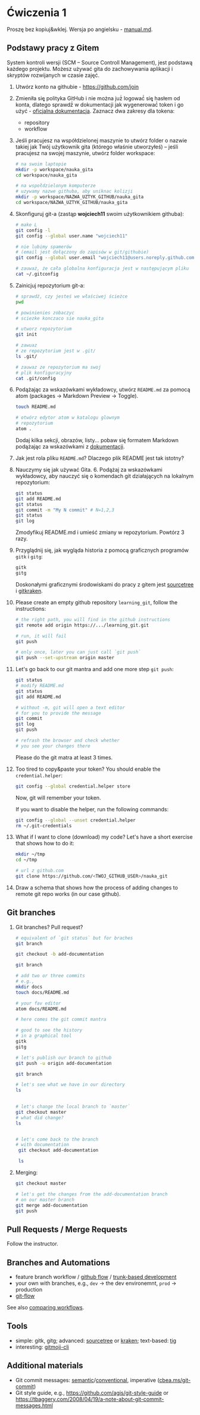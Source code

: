 # Ćwiczenia 1 

Proszę bez kopiuj&wklej. Wersja po angielsku - [manual.md](manual.md).

## Podstawy pracy z Gitem

System kontroli wersji (SCM – Source Controll Management), jest podstawą każdego projektu.
Możesz używać gita do zachowywania aplikacji i skryptów rozwijanych w czasie zajęć.

1. Utwórz konto na githubie -  https://github.com/join

2. Zmieniła się̨ polityka GitHub i nie można już̇ logować́ się̨ hasłem od konta, dlatego sprawdź́ w dokumentacji jak wygenerować́ token i go użyć - [oficjalna dokumentacja](https://docs.github.com/en/authentication/keeping-your-account-and-data-secure/creating-a-personal-access-token). Zaznacz dwa zakresy dla tokena:

   - repository
   - workflow

3. Jeśli pracujesz na współdzielonej maszynie to utwórz folder o nazwie takiej jak Twój użytkownik gita (którego właśnie utworzyłeś) – jeśli pracujesz na swojej maszynie, utwórz folder workspace:

   ```bash
   # na swoim laptopie
   mkdir -p workspace/nauka_gita
   cd workspace/nauka_gita
   ```

   ```bash
   # na wspołdzielonym komputerze
   # uzywamy nazwe githuba, aby uniknac kolizji
   mkdir -p workspace/NAZWA_UZTYK_GITHUB/nauka_gita
   cd workspace/NAZWA_UZTYK_GITHUB/nauka_gita
   ```

4. Skonfiguruj git-a (zastąp **wojciech11** swoim użytkownikiem githuba):

   ```bash
   # make L
   git config -l
   git config --global user.name "wojciech11"

   # nie lubimy spamerów
   # (email jest dołączony do zapisów w git/githubie)
   git config --global user.email "wojciech11@users.noreply.github.com"

   # zauważ, że cała globalna konfiguracja jest w następującym pliku
   cat ~/.gitconfig
   ```


4. Zainicjuj repozytorium git-a:

   ```bash
   # sprawdź, czy jesteś we właściwej ścieżce 
   pwd

   # powinienies zobaczyc
   # sciezke konczaco sie nauka_gita

   # utworz repozytorium
   git init

   # zawuaz
   # ze repozytorium jest w .git/
   ls .git/

   # zauwaz ze repozytorium ma swoj
   # plik konfiguracyjny
   cat .git/config
   ```

6. Podążając za wskazówkami wykładowcy, utwórz `README.md` za pomocą atom (packages -> Markdown Preview -> Toggle).

   ```bash
   touch README.md

   # otwórz edytor atom w katalogu glownym
   # repozytorium
   atom .
   ```

   Dodaj kilka sekcji, obrazów, listy... pobaw się formatem Markdown podążając za wskazówkami z [dokumentacji](https://guides.github.com/features/mastering-markdown/). 

7. Jak jest rola pliku `README.md`? Dlaczego plik README jest tak istotny?

8. Nauczymy się jak używać Gita. 6. Podążaj za wskazówkami wykładowcy, aby nauczyć się o komendach git działających na lokalnym repozytorium:

   ```bash
   git status
   git add README.md
   git status
   git commit -m "My N commit" # N=1,2,3
   git status
   git log
   ```

   Zmodyfikuj README.md i umieść zmiany w repozytorium. Powtórz 3 razy.

9. Przyglądnij się, jak wygląda historia z pomocą graficznych programów `gitk` i `gitg`:

   ```bash
   gitk
   gitg
   ```

   Doskonałymi graficznymi środowiskami do pracy z gitem jest [sourcetree](https://www.sourcetreeapp.com) i [gitkraken](https://www.gitkraken.com).
 
 10. Please create an empty github repository `learning_git`, follow the instructions:

     ```bash
     # the right path, you will find in the github instructions
     git remote add origin https://.../learning_git.git

     # run, it will fail
     git push

     # only once, later you can just call `git push`
     git push --set-upstream origin master
     ```

11. Let's go back to our git mantra and add one more step `git push`:

    ```bash
    git status
    # modify README.md
    git status
    git add README.md

    # without -m, git will open a text editor
    # for you to provide the message
    git commit
    git log
    git push

    # refrash the browser and check whether
    # you see your changes there
    ```

    Please do the git matra at least 3 times.

12. Too tired to copy&paste your token? You should enable the `credential.helper`:

    ```bash
    git config --global credential.helper store
    ```

    Now, git will remember your token.

    If you want to disable the helper, run the following commands:

    ```bash
    git config --global --unset credential.helper
    rm ~/.git-credentials
    ```


13. What if I want to clone (download) my code? Let's have a short exercise that shows how to do it:

    ```bash
    mkdir ~/tmp
    cd ~/tmp

	# url z github.com
    git clone https://github.com/<TWOJ_GITHUB_USER>/nauka_git
    ```

14. Draw a schema that shows how the process of adding changes to remote git repo works (in our case github).

## Git branches

1. Git branches? Pull request?

    ```bash
    # equivalent of `git status` but for braches
    git branch

    git checkout -b add-documentation

    git branch

    # add two or three commits
    # e.g.,
    mkdir docs
    touch docs/README.md

    # your fav editor
    atom docs/README.md

    # here comes the git commit mantra
    ```

    ```bash
    # good to see the history
    # in a graphical tool
    gitk
    gitg
    ```

    ```bash
    # let's publish our branch to github
    git push -u origin add-documentation
    ```

    ```bash
    git branch

    # let's see what we have in our directory 
    ls 
      

    # let's change the local branch to `master`
    git checkout master
    # what did change?
    ls


    # let's come back to the branch
    # with documentation
	 git checkout add-documentation

	 ls
    ```

2. Merging:

   ```bash
   git checkout master

   # let's get the changes from the add-documentation branch
   # on our master branch
   git merge add-documentation
   git push
   ```

## Pull Requests / Merge Requests

Follow the instructor.

## Branches and Automations

- feature branch workflow / [github flow](https://guides.github.com/introduction/flow/) / [trunk-based development](https://www.atlassian.com/continuous-delivery/continuous-integration/trunk-based-development)
- your own with branches, e.g., `dev` -> the dev environemnt, `prod` -> production
- [git-flow](https://www.atlassian.com/git/tutorials/comparing-workflows/gitflow-workflow) 

See also [comparing workflows](https://www.atlassian.com/git/tutorials/comparing-workflows).

## Tools

- simple: gitk, gitg; advanced: [sourcetree](https://www.sourcetreeapp.com/) or [kraken](https://support.gitkraken.com/how-to-install/); text-based: [tig](https://jonas.github.io/tig/)
- interesting: [gitmoji-cli](https://github.com/carloscuesta/gitmoji-cli)

## Additional materials

- Git commit messages: [semantic](https://gist.github.com/joshbuchea/6f47e86d2510bce28f8e7f42ae84c716)/[conventional](https://www.conventionalcommits.org/en/v1.0.0/), imperative ([cbea.ms/git-commit](https://cbea.ms/git-commit/))
- Git style guide, e.g., https://github.com/agis/git-style-guide or https://tbaggery.com/2008/04/19/a-note-about-git-commit-messages.html


